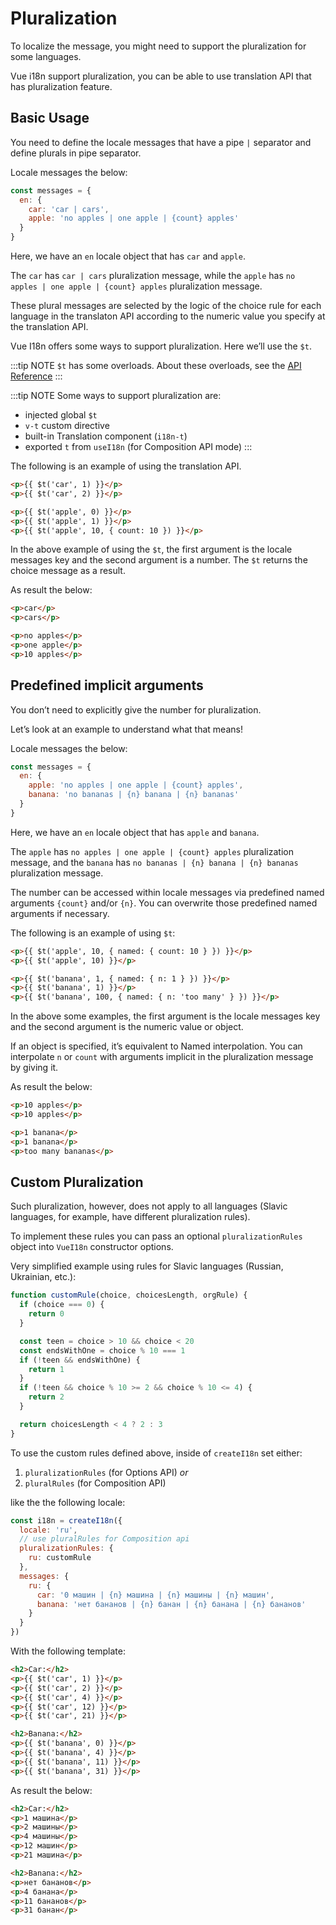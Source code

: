 # Pluralization

To localize the message, you might need to support the pluralization for some languages.

Vue i18n support pluralization, you can be able to use translation API that has pluralization feature.

## Basic Usage

You need to define the locale messages that have a pipe `|` separator and define plurals in pipe separator.

Locale messages the below:

```js
const messages = {
  en: {
    car: 'car | cars',
    apple: 'no apples | one apple | {count} apples'
  }
}
```

Here, we have an `en` locale object that has `car` and `apple`.

The `car` has `car | cars` pluralization message, while the `apple` has `no apples | one apple | {count} apples` pluralization message.

These plural messages are selected by the logic of the choice rule for each language in the translaton API according to the numeric value you specify at the translation API.

Vue I18n offers some ways to support pluralization. Here we’ll use the `$t`.

:::tip NOTE
`$t` has some overloads. About these overloads, see the [API Reference](../../api/injection#t-key)
:::

:::tip NOTE
Some ways to support pluralization are:

- injected global `$t`
- `v-t` custom directive
- built-in Translation component (`i18n-t`)
- exported `t` from `useI18n` (for Composition API mode)
:::

The following is an example of using the translation API.

```html
<p>{{ $t('car', 1) }}</p>
<p>{{ $t('car', 2) }}</p>

<p>{{ $t('apple', 0) }}</p>
<p>{{ $t('apple', 1) }}</p>
<p>{{ $t('apple', 10, { count: 10 }) }}</p>
```

In the above example of using the `$t`, the first argument is the locale messages key and the second argument is a number. The `$t` returns the choice message as a result.

As result the below:

```html
<p>car</p>
<p>cars</p>

<p>no apples</p>
<p>one apple</p>
<p>10 apples</p>
```

## Predefined implicit arguments

You don’t need to explicitly give the number for pluralization.

Let’s look at an example to understand what that means!

Locale messages the below:

```js
const messages = {
  en: {
    apple: 'no apples | one apple | {count} apples',
    banana: 'no bananas | {n} banana | {n} bananas'
  }
}
```

Here, we have an `en` locale object that has `apple` and `banana`.

The `apple` has `no apples | one apple | {count} apples` pluralization message, and the `banana` has `no bananas | {n} banana | {n} bananas` pluralization message.

The number can be accessed within locale messages via predefined named arguments `{count}` and/or `{n}`. You can overwrite those predefined named arguments if necessary.

The following is an example of using `$t`:

```html
<p>{{ $t('apple', 10, { named: { count: 10 } }) }}</p>
<p>{{ $t('apple', 10) }}</p>

<p>{{ $t('banana', 1, { named: { n: 1 } }) }}</p>
<p>{{ $t('banana', 1) }}</p>
<p>{{ $t('banana', 100, { named: { n: 'too many' } }) }}</p>
```

In the above some examples, the first argument is the locale messages key and the second argument is the numeric value or object.

If an object is specified, it’s equivalent to Named interpolation. You can interpolate `n` or `count` with arguments implicit in the pluralization message by giving it.

As result the below:

```html
<p>10 apples</p>
<p>10 apples</p>

<p>1 banana</p>
<p>1 banana</p>
<p>too many bananas</p>
```

## Custom Pluralization

Such pluralization, however, does not apply to all languages (Slavic languages, for example, have different pluralization rules).

To implement these rules you can pass an optional `pluralizationRules` object into `VueI18n` constructor options.

Very simplified example using rules for Slavic languages (Russian, Ukrainian, etc.):

```js
function customRule(choice, choicesLength, orgRule) {
  if (choice === 0) {
    return 0
  }

  const teen = choice > 10 && choice < 20
  const endsWithOne = choice % 10 === 1
  if (!teen && endsWithOne) {
    return 1
  }
  if (!teen && choice % 10 >= 2 && choice % 10 <= 4) {
    return 2
  }

  return choicesLength < 4 ? 2 : 3
}
```

To use the custom rules defined above, inside of `createI18n` set either:

1. `pluralizationRules` (for Options API)
*or*
2. `pluralRules` (for Composition API)

like the the following locale:

```js
const i18n = createI18n({
  locale: 'ru',
  // use pluralRules for Composition api
  pluralizationRules: {
    ru: customRule
  },
  messages: {
    ru: {
      car: '0 машин | {n} машина | {n} машины | {n} машин',
      banana: 'нет бананов | {n} банан | {n} банана | {n} бананов'
    }
  }
})
```

With the following template:

```html
<h2>Car:</h2>
<p>{{ $t('car', 1) }}</p>
<p>{{ $t('car', 2) }}</p>
<p>{{ $t('car', 4) }}</p>
<p>{{ $t('car', 12) }}</p>
<p>{{ $t('car', 21) }}</p>

<h2>Banana:</h2>
<p>{{ $t('banana', 0) }}</p>
<p>{{ $t('banana', 4) }}</p>
<p>{{ $t('banana', 11) }}</p>
<p>{{ $t('banana', 31) }}</p>
```

As result the below:

```html
<h2>Car:</h2>
<p>1 машина</p>
<p>2 машины</p>
<p>4 машины</p>
<p>12 машин</p>
<p>21 машина</p>

<h2>Banana:</h2>
<p>нет бананов</p>
<p>4 банана</p>
<p>11 бананов</p>
<p>31 банан</p>
```

